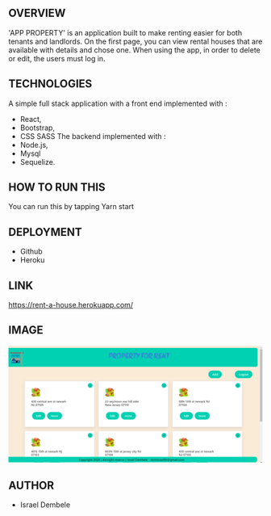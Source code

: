 
## OVERVIEW

'APP PROPERTY' is an application built to make renting easier for both tenants and landlords. On the first page, you can view rental houses that are available with details and chose one. When using the app, in order to delete or edit, the users must log in.


## TECHNOLOGIES 
 A simple full stack application with a front end implemented with :
 - React, 
 - Bootstrap,  
 - CSS SASS 
 The backend implemented with :
 - Node.js, 
 - Mysql  
 - Sequelize.  

 ## HOW TO RUN THIS 
 You can run this by tapping Yarn start  

## DEPLOYMENT   
- Github 
- Heroku 

 ## LINK   

 https://rent-a-house.herokuapp.com/

## IMAGE
 ![Picture](https://github.com/israel81boot/property-app/blob/master/client/src/images/2020-03-13%20(1).png)


## AUTHOR
- Israel Dembele 

